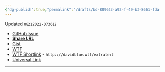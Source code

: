 ```yaml
---
{"dg-publish":true,"permalink":"/drafts/bd-809653-a92-f-49-b3-8661-fda-1-e362-a24-c/","dgHomeLink":true,"dgPassFrontmatter":false}
---
```


Updated `08212022-073612`


- [GitHub Issue](https://github.com/extratone/TextExpander/issues/1)
- [**Share URL**](https://app.textexpander.com/public/14093096578d4f40eeea15649f5cefbb)
- [Gist](https://gist.github.com/extratone/36c6ceeb48ab2eefd77256afa80a54c3)
- [WTF](https://davidblue.wtf/drafts/BD809653-A92F-49B3-8661-FDA1E362A24C.html)
- [WTF Shortlink](https://davidblue.wtf/drafts/BD809653-A92F-49B3-8661-FDA1E362A24C.html) - `https://davidblue.wtf/extratext`
- [Universal Link](https://workingcopy.app/git/#path=extratext/&repo=git@github.com:extratone/TextExpander.git)

---

<script src="https://gist.github.com/extratone/36c6ceeb48ab2eefd77256afa80a54c3.js"></script>